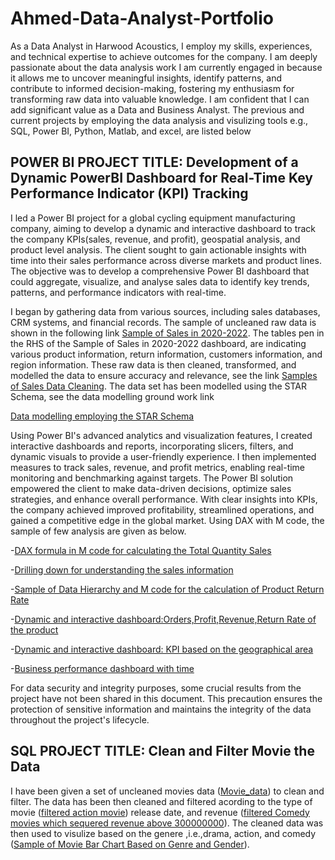 # Ahmed-Data-Analyst-Portfolio

As a Data Analyst in Harwood Acoustics, I employ my skills, experiences, and technical expertise to achieve outcomes for the company. I am deeply passionate about the data analysis work I am currently engaged in because it allows me to uncover meaningful insights, identify patterns, and contribute to informed decision-making, fostering my enthusiasm for transforming raw data into valuable knowledge. I am confident that I can add significant value as a Data and Business Analyst. The previous and current projects by employing the data analysis and visulizing tools e.g., SQL, Power BI, Python, Matlab, and excel, are listed below

## POWER BI PROJECT TITLE: Development of a Dynamic PowerBI Dashboard for Real-Time Key Performance Indicator (KPI) Tracking 

I led a Power BI project for a global cycling equipment manufacturing company, aiming to develop a dynamic and interactive dashboard to track the company KPIs(sales, revenue, and profit), geospatial analysis, and product level analysis. The client sought to gain actionable insights with time into their sales performance across diverse markets and product lines. The objective was to develop a comprehensive Power BI dashboard that could aggregate, visualize, and analyse sales data to identify key trends, patterns, and performance indicators with real-time.

I began by gathering data from various sources, including sales databases, CRM systems, and financial records. The sample of uncleaned raw data is shown in the following link [Sample of Sales in 2020-2022](Raw-data.jpeg). 
The tables pen in the RHS of the Sample of Sales in 2020-2022 dashboard, are indicating various product information, return information, customers information, and region information. These raw data is then cleaned, transformed, and modelled the data to ensure accuracy and relevance, see the link [Samples of Sales Data Cleaning](Sample-of-Data-Cleaning_Sales.jpeg). The data set has been modelled using the STAR Schema, see the data modelling ground work link 

[Data modelling employing the STAR Schema](Screenshot-2024-05-29-230036.jpeg)

Using Power BI's advanced analytics and visualization features, I created interactive dashboards and reports, incorporating slicers, filters, and dynamic visuals to provide a user-friendly experience. I then implemented measures to track sales, revenue, and profit metrics, enabling real-time monitoring and benchmarking against targets. The Power BI solution empowered the client to make data-driven decisions, optimize sales strategies, and enhance overall performance. With clear insights into KPIs, the company achieved improved 
profitability, streamlined operations, and gained a competitive edge in the global market. Using DAX with M code, the sample of few analysis are given as below.

-[DAX formula in M code for calculating the Total Quantity Sales](Total-sales.jpeg)

-[Drilling down for understanding the sales information](Drilling-down.jpeg)

-[Sample of Data Hierarchy and M code for the calculation of Product Return Rate](Sample-of-Hiracy-and-M-code.jpeg)

-[Dynamic and interactive dashboard:Orders,Profit,Revenue,Return Rate of the product](pic1.jpeg)

-[Dynamic and interactive dashboard: KPI based on the geographical area](pic2.jpeg)

-[Business performance dashboard with time ](pic3.jpeg)

For data security and integrity purposes, some crucial results from the project have not been shared in this document. This precaution ensures the protection of sensitive information and maintains the integrity of the data throughout the project's lifecycle.


## SQL PROJECT TITLE: Clean and Filter Movie the Data 

I have been given a set of uncleaned movies data ([Movie_data](1.jpeg)) to clean and filter. The data has been then cleaned and filtered acording to the type of movie ([filtered action movie](2.jpeg)) release date, and revenue ([filtered Comedy movies which sequered revenue above 300000000](3.jpeg)). The cleaned data was then used to visulize based on the genere ,i.e.,drama, action, and comedy ([Sample of Movie Bar Chart Based on Genre and Gender](Screenshot-2024-06-06-at-12.42.23-pm.jpeg)).


